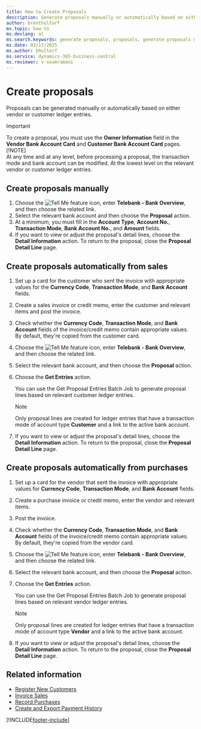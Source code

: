 ```yaml
---
title: How to Create Proposals
description: Generate proposals manually or automatically based on either vendor or customer ledger entries.
author: brentholtorf
ms.topic: how-to
ms.devlang: al
ms.search.keywords: generate proposals, proposals, generate proposals manually, generate proposals electronically, customer ledger entries, vendor ledger entries, Dutch version, Netherlands
ms.date: 03/17/2025
ms.author: bholtorf
ms.service: dynamics-365-business-central
ms.reviewer: v-soumramani
---
```


# Create proposals

Proposals can be generated manually or automatically based on either vendor or customer ledger entries.  

> [!IMPORTANT]  
> To create a proposal, you must use the **Owner Information** field in the **Vendor Bank Account Card** and **Customer Bank Account Card** pages.  
> [!NOTE]  
> At any time and at any level, before processing a proposal, the transaction mode and bank account can be modified. At the lowest level on the relevant vendor or customer ledger entries.  

## Create proposals manually  

1. Choose the ![Tell Me feature](../../media/ui-search/search_small.png "Tell me what you want to do") icon, enter **Telebank - Bank Overview**, and then choose the related link.  
1. Select the relevant bank account and then choose the **Proposal** action.  
1. At a minimum, you must fill in the **Account Type**, **Account No.**, **Transaction Mode**, **Bank Account No.**, and **Amount** fields.  
1. If you want to view or adjust the proposal's detail lines, choose the **Detail Information** action. To return to the proposal, close the **Proposal Detail Line** page.  

## Create proposals automatically from sales  

1. Set up a card for the customer who sent the invoice with appropriate values for the **Currency Code**, **Transaction Mode**, and **Bank Account** fields.
1. Create a sales invoice or credit memo, enter the customer and relevant items and post the invoice.
1. Check whether the **Currency Code**, **Transaction Mode**, and **Bank Account** fields of the invoice/credit memo contain appropriate values. By default, they're copied from the customer card.  
1. Choose the ![Tell Me feature](../../media/ui-search/search_small.png "Tell me what you want to do") icon, enter **Telebank - Bank Overview**, and then choose the related link.  
1. Select the relevant bank account, and then choose the **Proposal** action.  
1. Choose the **Get Entries** action.  

   You can use the Get Proposal Entries Batch Job to generate proposal lines based on relevant customer ledger entries.  

   > [!NOTE]  
   > Only proposal lines are created for ledger entries that have a transaction mode of account type **Customer** and a link to the active bank account.  

1. If you want to view or adjust the proposal's detail lines, choose the **Detail Information** action. To return to the proposal, close the **Proposal Detail Line** page.  

## Create proposals automatically from purchases  

1. Set up a card for the vendor that sent the invoice with appropriate values for **Currency Code**, **Transaction Mode**, and **Bank Account** fields.  
1. Create a purchase invoice or credit memo, enter the vendor and relevant items.
1. Post the invoice.
1. Check whether the **Currency Code**, **Transaction Mode**, and **Bank Account** fields of the invoice/credit memo contain appropriate values. By default, they're copied from the vendor card.  
1. Choose the ![Tell Me feature](../../media/ui-search/search_small.png "Tell me what you want to do") icon, enter **Telebank - Bank Overview**, and then choose the related link.  
1. Select the relevant bank account, and then choose the **Proposal** action.  
1. Choose the **Get Entries** action.  

   You can use the Get Proposal Entries Batch Job to generate proposal lines based on relevant vendor ledger entries.  

   > [!NOTE]  
   > Only proposal lines are created for ledger entries that have a transaction mode of account type **Vendor** and a link to the active bank account.  

1. If you want to view or adjust the proposal's detail lines, choose the **Detail Information** action. To return to the proposal, close the **Proposal Detail Line** page.  

## Related information

- [Register New Customers](../../sales-how-register-new-customers.md)
- [Invoice Sales](../../sales-how-invoice-sales.md)
- [Record Purchases](../../purchasing-how-record-purchases.md)
- [Create and Export Payment History](how-to-create-and-export-payment-history.md)

[!INCLUDE[footer-include](../../includes/footer-banner.md)]
